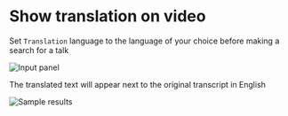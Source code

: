 # Show translation on video

Set `Translation` language to the language of your choice before making a search for a talk

![Input panel](https://gyazo.com/cdc372d711d916a3e5b5a64682377c9e.png)

The translated text will appear next to the original transcript in English

![Sample results](https://gyazo.com/2a6e17ace7f11163af00e965b3daf426.jpg)

